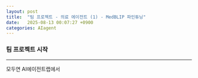 ```yaml
---
layout: post
title:  "팀 프로젝트 - 의료 에이전트 (1) - MedBLIP 파인튜닝"
date:   2025-08-13 00:07:27 +0900
categories: AIagent
---
```


### 팀 프로젝트 시작
---

모두연 AI에이전트랩에서 
